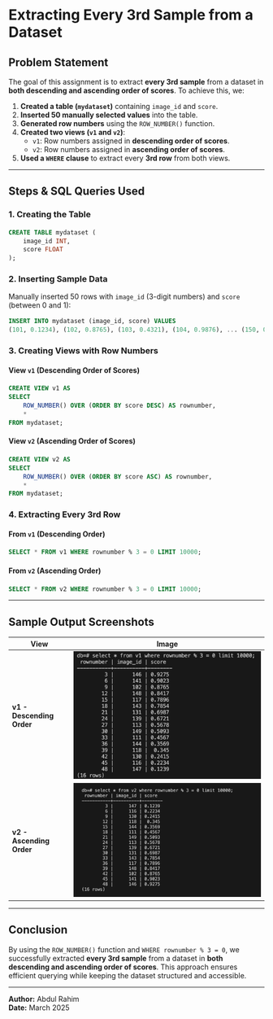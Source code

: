 # Extracting Every 3rd Sample from a Dataset

## Problem Statement
The goal of this assignment is to extract **every 3rd sample** from a dataset in **both descending and ascending order of scores**. To achieve this, we:

1. **Created a table (`mydataset`)** containing `image_id` and `score`.
2. **Inserted 50 manually selected values** into the table.
3. **Generated row numbers** using the `ROW_NUMBER()` function.
4. **Created two views (`v1` and `v2`)**:
   - `v1`: Row numbers assigned in **descending order of scores**.
   - `v2`: Row numbers assigned in **ascending order of scores**.
5. **Used a `WHERE` clause** to extract every **3rd row** from both views.

---

## Steps & SQL Queries Used

### **1. Creating the Table**
```sql
CREATE TABLE mydataset (
    image_id INT,
    score FLOAT
);
```

### **2. Inserting Sample Data**
Manually inserted 50 rows with `image_id` (3-digit numbers) and `score` (between 0 and 1):
```sql
INSERT INTO mydataset (image_id, score) VALUES
(101, 0.1234), (102, 0.8765), (103, 0.4321), (104, 0.9876), ... (150, 0.7356);
```

### **3. Creating Views with Row Numbers**
#### **View `v1` (Descending Order of Scores)**
```sql
CREATE VIEW v1 AS
SELECT
    ROW_NUMBER() OVER (ORDER BY score DESC) AS rownumber,
    *
FROM mydataset;
```

#### **View `v2` (Ascending Order of Scores)**
```sql
CREATE VIEW v2 AS
SELECT
    ROW_NUMBER() OVER (ORDER BY score ASC) AS rownumber,
    *
FROM mydataset;
```

### **4. Extracting Every 3rd Row**
#### **From `v1` (Descending Order)**
```sql
SELECT * FROM v1 WHERE rownumber % 3 = 0 LIMIT 10000;
```

#### **From `v2` (Ascending Order)**
```sql
SELECT * FROM v2 WHERE rownumber % 3 = 0 LIMIT 10000;
```

---

## Sample Output Screenshots

| View | Image |
|------|-------|
| **v1 - Descending Order** | ![Descending View](Task_1/assets/img/finaloutput1.png) |
| **v2 - Ascending Order**  | ![Ascending View](Task_1/assets/img/finaloutput2.png) |



---

## **Conclusion**
By using the `ROW_NUMBER()` function and `WHERE rownumber % 3 = 0`, we successfully extracted **every 3rd sample** from a dataset in **both descending and ascending order of scores**. This approach ensures efficient querying while keeping the dataset structured and accessible.

---

**Author:** Abdul Rahim  
**Date:** March 2025

